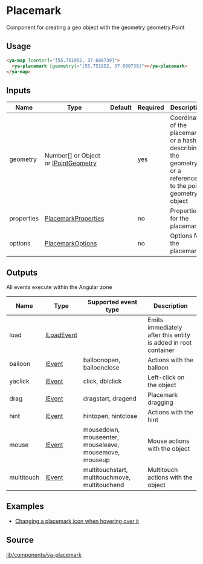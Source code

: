 # Placemark

Component for creating a geo object with the geometry geometry.Point

## Usage

```html
<ya-map [center]="[55.751952, 37.600739]">
  <ya-placemark [geometry]="[55.751952, 37.600739]"></ya-placemark>
</ya-map>
```

## Inputs

| Name       | Type                                   | Default | Required | Description                                                                                                  |
| ---------- | -------------------------------------- | ------- | -------- | ------------------------------------------------------------------------------------------------------------ |
| geometry   | Number[] or Object or [IPointGeometry] |         | yes      | Coordinates of the placemark, or a hash describing the geometry, or a reference to the point geometry object |
| properties | [PlacemarkProperties]                  |         | no       | Properties for the placemark                                                                                 |
| options    | [PlacemarkOptions]                     |         | no       | Options for the placemark                                                                                    |

[ipointgeometry]: https://tech.yandex.ru/maps/jsapi/doc/2.1/ref/reference/IPointGeometry-docpage
[placemarkproperties]: https://tech.yandex.ru/maps/jsapi/doc/2.1/ref/reference/Placemark-docpage/#Placemark__param-properties
[placemarkoptions]: https://tech.yandex.ru/maps/jsapi/doc/2.1/ref/reference/Placemark-docpage/#Placemark__param-options

## Outputs

All events execute within the Angular zone

| Name       | Type         | Supported event type                                  | Description                                                    |
| ---------- | ------------ | ----------------------------------------------------- | -------------------------------------------------------------- |
| load       | [ILoadEvent] |                                                       | Emits immediately after this entity is added in root container |
| balloon    | [IEvent]     | balloonopen, balloonclose                             | Actions with the balloon                                       |
| yaclick    | [IEvent]     | click, dblclick                                       | Left-click on the object                                       |
| drag       | [IEvent]     | dragstart, dragend                                    | Placemark dragging                                             |
| hint       | [IEvent]     | hintopen, hintclose                                   | Actions with the hint                                          |
| mouse      | [IEvent]     | mousedown, mouseenter, mouseleave, mousemove, mouseup | Mouse actions with the object                                  |
| multitouch | [IEvent]     | multitouchstart, multitouchmove, multitouchend        | Multitouch actions with the object                             |

[iloadevent]: interfaces/load-event.md
[ievent]: interfaces/event.md

## Examples

- [Changing a placemark icon when hovering over it](https://stackblitz.com/edit/changing-a-placemark-on-hover)

## Source

[lib/components/ya-placemark](https://github.com/ddubrava/angular8-yandex-maps/tree/master/projects/angular8-yandex-maps/src/lib/components/ya-placemark)
